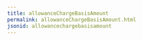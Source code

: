 ```yaml
---
title: allowanceChargeBasisAmount
permalink: allowanceChargeBasisAmount.html
jsonid: allowancechargebasisamount
---
```

